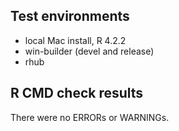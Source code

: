 ## Test environments
* local Mac install, R 4.2.2
* win-builder (devel and release)
* rhub

## R CMD check results
There were no ERRORs or WARNINGs.


